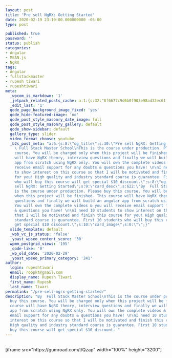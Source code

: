 ```yaml
---
layout: post
title: 'Pre sell NgRX: Getting Started'
date: 2020-02-19 23:10:00.000000000 -05:00
type: post

published: true
password: ''
status: publish
categories:
- Angular
- MEAN.js
- NgRX
tags:
- Angular
- fullstackmaster
- rupesh tiwari
- rupeshtiwari
meta:
  _wpcom_is_markdown: '1'
  _jetpack_related_posts_cache: a:1:{s:32:"8f6677c9d6b0f903e98ad32ec61f8deb";a:2:{s:7:"expires";i:1611328280;s:7:"payload";a:3:{i:0;a:1:{s:2:"id";i:3308;}i:1;a:1:{s:2:"id";i:850;}i:2;a:1:{s:2:"id";i:2912;}}}}
  _edit_last: '1'
  qode_page_background_image_fixed: 'yes'
  qode_hide-featured-image: 'no'
  qode_post_style_masonry_date_image: full
  qode_post_style_masonry_gallery: default
  qode_show-sidebar: default
  gallery_type: slider
  video_format_choose: youtube
  _b2s_post_meta: "a:6:{s:8:\"og_title\";s:30:\"Pre sell NgRX: Getting Started\";s:7:\"og_desc\";s:622:\"By
    \ Full Stack Master School\nThis is the course under production. Please buy this
    course. You will be charged only when this project will be finished. This course
    will have NgRX theory, interview questions and finally we will build an angular
    app from scratch using NgRX only. You will own the complete videos & you will
    receive email support for any doubts & questions you have! \n\nI need 10 students
    to show interest on this course so that I will be motivated and finish this course
    for you! High quality and industry standard course is guarantee. First 10 students
    who will buy this course will get special $10 discount.\";s:8:\"og_image\";s:0:\"\";s:10:\"card_title\";s:30:\"Pre
    sell NgRX: Getting Started\";s:9:\"card_desc\";s:622:\"By  Full Stack Master School\nThis
    is the course under production. Please buy this course. You will be charged only
    when this project will be finished. This course will have NgRX theory, interview
    questions and finally we will build an angular app from scratch using NgRX only.
    You will own the complete videos & you will receive email support for any doubts
    & questions you have! \n\nI need 10 students to show interest on this course so
    that I will be motivated and finish this course for you! High quality and industry
    standard course is guarantee. First 10 students who will buy this course will
    get special $10 discount.\";s:10:\"card_image\";s:0:\"\";}"
  slide_template: default
  _wpb_vc_js_status: 'false'
  _yoast_wpseo_content_score: '30'
  wpmm_postgrid_views: '195'
  _qode-like: '0'
  _wp_old_date: '2020-02-29'
  _yoast_wpseo_primary_category: '241'
author:
  login: rupeshtiwari
  email: roopkt@gmail.com
  display_name: Rupesh Tiwari
  first_name: Rupesh
  last_name: Tiwari
permalink: "/pre-sell-ngrx-getting-started/"
description: "By  Full Stack Master School\nThis is the course under production. Please
  buy this course. You will be charged only when this project will be finished. This
  course will have NgRX theory, interview questions and finally we will build an angular
  app from scratch using NgRX only. You will own the complete videos & you will receive
  email support for any doubts & questions you have! \n\nI need 10 students to show
  interest on this course so that I will be motivated and finish this course for you!
  High quality and industry standard course is guarantee. First 10 students who will
  buy this course will get special $10 discount. "
---
```

<p><!-- wp:shortcode --><br />
[iframe src="https://gumroad.com/l/Qzap" width="100%" height="3200"]<br />
<!-- /wp:shortcode --></p>
